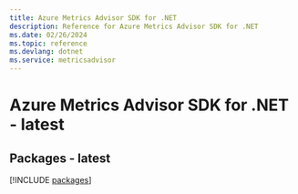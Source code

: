 ```yaml
---
title: Azure Metrics Advisor SDK for .NET
description: Reference for Azure Metrics Advisor SDK for .NET
ms.date: 02/26/2024
ms.topic: reference
ms.devlang: dotnet
ms.service: metricsadvisor
---
```

# Azure Metrics Advisor SDK for .NET - latest
## Packages - latest
[!INCLUDE [packages](metrics-advisor-index.md)]